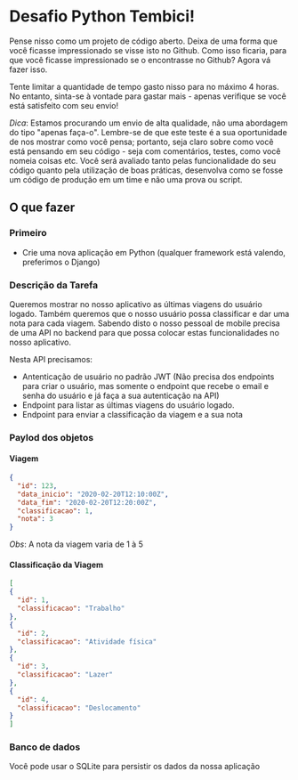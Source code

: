 # Desafio Python Tembici!

Pense nisso como um projeto de código aberto. Deixa de uma forma que você ficasse impressionado se visse isto no Github.
Como isso ficaria, para que você ficasse impressionado se o encontrasse no Github? Agora vá fazer isso.

Tente limitar a quantidade de tempo gasto nisso para no máximo 4 horas. No entanto, sinta-se à vontade para gastar mais - apenas verifique se você está satisfeito com seu envio!

_Dica_: Estamos procurando um envio de alta qualidade, não uma abordagem do tipo "apenas faça-o". Lembre-se de que este teste é a sua oportunidade de nos mostrar como você pensa; portanto, seja claro sobre como você está pensando em seu código - seja com comentários, testes, como você nomeia coisas etc. Você será avaliado tanto pelas funcionalidade do seu código quanto pela utilização de boas práticas, desenvolva como se fosse um código de produção em um time e não uma prova ou script.

## O que fazer

### Primeiro

* Crie uma nova aplicação em Python (qualquer framework está valendo, preferimos o Django)


### Descrição da Tarefa

Queremos mostrar no nosso aplicativo as últimas viagens do usuário logado. Também queremos que o nosso usuário possa classificar e dar uma nota para cada viagem.
Sabendo disto o nosso pessoal de mobile precisa de uma API no backend para que possa colocar estas funcionalidades no nosso aplicativo.

Nesta API precisamos:
- Antenticação de usuário no padrão JWT (Não precisa dos endpoints para criar o usuário, mas somente o endpoint que recebe o email e senha do usuário e já faça a sua autenticação na API)
- Endpoint para listar as últimas viagens do usuário logado.
- Endpoint para enviar a classificação da viagem e a sua nota

### Paylod dos objetos

#### Viagem

```json
{
  "id": 123,
  "data_inicio": "2020-02-20T12:10:00Z",
  "data_fim": "2020-02-20T12:20:00Z",
  "classificacao": 1,
  "nota": 3
}
```

_Obs_: A nota da viagem varia de 1 à 5

#### Classificação da Viagem

```json
[
{
  "id": 1,
  "classificacao": "Trabalho"
},
{
  "id": 2,
  "classificacao": "Atividade física"
},
{
  "id": 3,
  "classificacao": "Lazer"
},
{
  "id": 4,
  "classificacao": "Deslocamento"
}
]
```

### Banco de dados

Você pode usar o SQLite para persistir os dados da nossa aplicação

